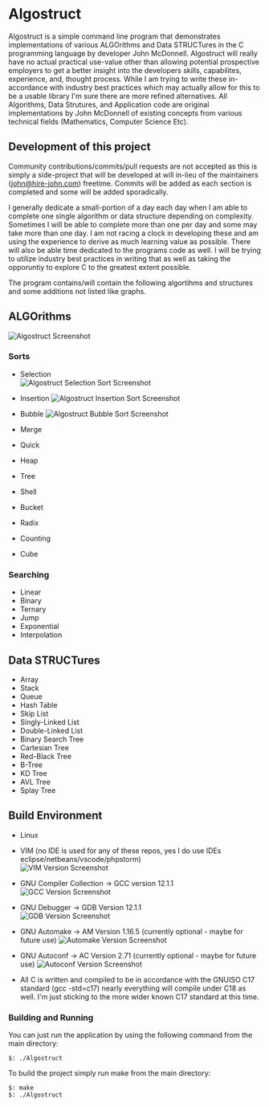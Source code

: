# Algostruct

Algostruct is a simple command line program that demonstrates implementations of various ALGOrithms and Data STRUCTures in the C programming language by developer John McDonnell. Algostruct will really have no actual practical use-value other than allowing potential prospective employers to get a better insight into the developers skills, capabilites, experience, and, thought process. While I am trying to write these in-accordance with industry best practices which may actually allow for this to be a usable library I'm sure there are more refined alternatives. All Algorithms, Data Strutures, and Application code are original implementations by John McDonnell of existing concepts from various technical fields (Mathematics, Computer Science Etc). 

## Development of this project

Community contributions/commits/pull requests are not accepted as this is simply a side-project that will be developed at will in-lieu of the maintainers (john@hire-john.com) freetime. Commits will be added as each section is completed and some will be added sporadically. 

I generally dedicate a small-portion of a day each day when I am able to complete one single algorithm or data structure depending on complexity. Sometimes I will be able to complete more than one per day and some may take more than one day. I am not racing a clock in developing these and am using the experience to derive as much learning value as possible. There will also be able time dedicated to the programs code as well. I will be trying to utilize industry best practices in writing that as well as taking the opporuntiy to explore C to the greatest extent possible. 

The program contains/will contain the following algortihms and structures and some additions not listed like graphs.

## ALGOrithms
![Algostruct Screenshot](https://www.opticalvoltage.com/extern/algostruct/algostruct_start.png)

### Sorts
* Selection  
![Algostruct Selection Sort Screenshot](https://www.opticalvoltage.com/extern/algostruct/algostruct_selection_sort.png)

* Insertion
![Algostruct Insertion Sort Screenshot](https://www.opticalvoltage.com/extern/algostruct/algostruct_insertion_sort.png)

* Bubble
![Algostruct Bubble Sort Screenshot](https://www.opticalvoltage.com/extern/algostruct/algostruct_bubble_sort.png)

* Merge
* Quick 
* Heap
* Tree
* Shell
* Bucket
* Radix
* Counting
* Cube

### Searching
* Linear
* Binary 
* Ternary  
* Jump 
* Exponential 
* Interpolation

##  Data STRUCTures
* Array
* Stack
* Queue
* Hash Table
* Skip List
* Singly-Linked List
* Double-Linked List
* Binary Search Tree
* Cartesian Tree
* Red-Black Tree
* B-Tree
* KD Tree
* AVL Tree
* Splay Tree

## Build Environment

* Linux
* VIM (no IDE is used for any of these repos, yes I do use IDEs eclipse/netbeans/vscode/phpstorm)  
![VIM Version Screenshot](https://www.opticalvoltage.com/extern/algostruct/vim_version.png)

* GNU Compiler Collection -> GCC version 12.1.1  
![GCC Version Screenshot](https://www.opticalvoltage.com/extern/algostruct/gcc_version.png)

* GNU Debugger -> GDB Version 12.1.1  
![GDB Version Screenshot](https://www.opticalvoltage.com/extern/algostruct/gdb_version.png)

* GNU Automake -> AM Version 1.16.5 (currently optional - maybe for future use) 
![Automake Version Screenshot](https://www.opticalvoltage.com/extern/algostruct/automake_version.png)

* GNU Autoconf -> AC Version 2.71 (currently optional - maybe for future use) 
![Autoconf Version Screenshot](https://www.opticalvoltage.com/extern/algostruct/autoconf_version.png)

* All C is written and compiled to be in accordance with the GNUISO C17 standard (gcc -std=c17) nearly everything will compile under C18 as well. I'm just sticking to the more wider known C17 standard at this time. 

### Building and Running

You can just run the application by using the following command from the main directory:

```
$: ./Algostruct
```

To build the project simply run make from the main directory:

```
$: make
$: ./Algostruct
```
